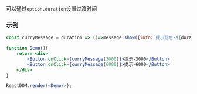可以通过`option.duration`设置过渡时间

### 示例

<!--start-code-->

```jsx
const curryMessage = duration => ()=>message.show({info:`提示信息-${duration}`,duration});

function Demo(){
    return <div>
        <Button onClick={curryMessage(3000)}>提示-3000</Button>
        <Button onClick={curryMessage(6000)}>提示-6000</Button>
    </div>
}

ReactDOM.render(<Demo/>);
```

<!--end-code-->
